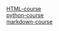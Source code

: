 [HTML-course](https://learn-computers.github.io/h/1)  
[python-course](https://learn-computers.github.io/p/1)  
[markdown-course](https://learn-computers.github.io/m/1)  
